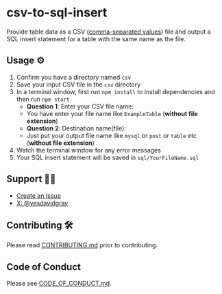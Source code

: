 # csv-to-sql-insert

Provide table data as a CSV ([comma-separated values](https://en.wikipedia.org/wiki/Comma-separated_values)) file and output a SQL insert statement for a table with the same name as the file.

## Usage ⚙

1. Confirm you have a directory named `csv`
2. Save your input CSV file in the `csv` directory
3. In a terminal window, first run `npm install` to install dependencies and then run `npm start`
    - **Question 1**: Enter your CSV file name:
    - You have enter your file name like `ExampleTable` (**without file extension**)
    - **Question 2**: Destination name(file):
    - Just put your output file name like `mysql` or `post` or `table` etc (**without file extension**)
4. Watch the terminal window for any error messages
5. Your SQL insert statement will be saved in `sql/YourFileName.sql`

## Support 👨‍💻

-   [Create an Issue](https://github.com/gitdagray/csv-to-sql/issues)
-   [X: @yesdavidgray](https://x.com/yesdavidgray)

## Contributing 🛠

Please read [CONTRIBUTING.md](https://github.com/gitdagray/csv-to-sql/blob/main/CONTRIBUTING.md) prior to contributing.

## Code of Conduct

Please see [CODE_OF_CONDUCT.md](https://github.com/gitdagray/csv-to-sql/blob/main/CODE_OF_CONDUCT.md).
